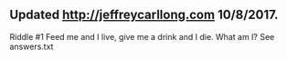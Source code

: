 ## Updated http://jeffreycarllong.com 10/8/2017.

Riddle #1 Feed me and I live, give me a drink and I die.
What am I?
See answers.txt
